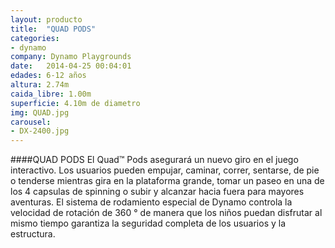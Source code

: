 ```yaml
---
layout: producto
title:  "QUAD PODS"
categories:
- dynamo
company: Dynamo Playgrounds
date:   2014-04-25 00:04:01
edades: 6-12 años
altura: 2.74m
caida_libre: 1.00m
superficie: 4.10m de diametro
img: QUAD.jpg
carousel:
- DX-2400.jpg
---
```

####QUAD PODS
El Quad™ Pods asegurará un nuevo giro en el juego interactivo. 
Los usuarios pueden empujar, caminar, correr, sentarse, de pie o tenderse mientras gira en la plataforma grande, tomar un paseo en una de los 4 capsulas de spinning o subir y alcanzar hacia fuera para mayores aventuras. 
El sistema de rodamiento especial de Dynamo controla la velocidad de rotación de 360 ° de manera que los niños puedan disfrutar al mismo tiempo garantiza la seguridad completa de los usuarios y la estructura.
